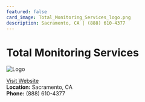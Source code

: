 ```yaml
---
featured: false
card_image: Total_Monitoring_Services_logo.png
description: Sacramento, CA | (888) 610-4377
---
```


# Total Monitoring Services
<img src="Total_Monitoring_Services_logo.png" alt="Logo" style="max-width: 200px; height: auto;">

<a href="https://www.tmscentral.org">Visit Website</a>  
**Location:** Sacramento, CA  
**Phone:** (888) 610-4377
